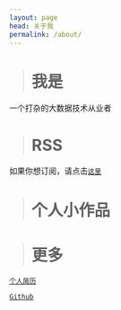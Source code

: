 ```yaml
---
layout: page
head: 关于我
permalink: /about/
---
```


> # 我是

一个打杂的大数据技术从业者


> # RSS

如果你想订阅，请点击[`这里`](/feed.xml)

> # 个人小作品


> # 更多

[`个人简历`](/assets/resume)

[`Github`](https://github.com/TopSpoofer)
